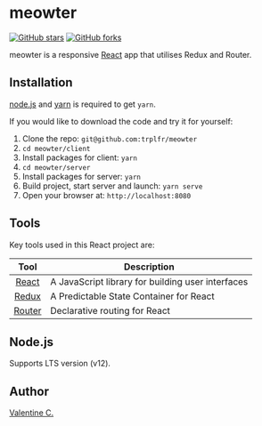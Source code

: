 # meowter
[![GitHub stars](https://img.shields.io/github/stars/trplfr/meowter.svg?style=flat-square)](https://github.com/trplfr/meowter/stargazers)
[![GitHub forks](https://img.shields.io/github/forks/trplfr/meowter.svg?style=flat-square)](https://github.com/trplfr/meowter/network)

meowter is a responsive [React](https://reactjs.org/) app that utilises Redux and Router.

<!-- ![] -->

## Installation
[node.js](http://nodejs.org/download/) and [yarn](https://yarnpkg.com/en/docs/install/) is required to get ``yarn``.

If you would like to download the code and try it for yourself:

1. Clone the repo: `git@github.com:trplfr/meowter`
2. `cd meowter/client`
2. Install packages for client: `yarn`
2. `cd meowter/server`
2. Install packages for server: `yarn`
3. Build project, start server and launch: `yarn serve`
4. Open your browser at: `http://localhost:8080`

## Tools
Key tools used in this React project are:

| Tool             | Description   |
| :-------------:|--------------|
| [React](https://reactjs.org/) | A JavaScript library for building user interfaces |
| [Redux](https://redux.js.org/) | A Predictable State Container for React |
| [Router](https://github.com/ReactTraining/react-router) | Declarative routing for React |

## Node.js
Supports LTS version (v12).

## Author
[Valentine C.](https://github.com/trplfr)
